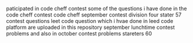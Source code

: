 paticipated in code cheff contest
some of the questions i have done in the code cheff contest
code cheff september contest division four 
stater 57 contest questions
leet code question which i hvae done in leed code platform are uploaded in this repository
september lunchtime contest problems
and also in october contest problems 
stareters 60
